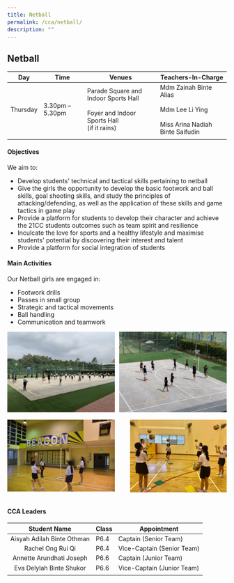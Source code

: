 ```yaml
---
title: Netball
permalink: /cca/netball/
description: ""
---
```

## Netball

| **Day** | **Time** | **Venues** | **Teachers-In-Charge** |
|:---:|---|---|---|
| Thursday | 3.30pm – 5.30pm | Parade Square and Indoor Sports Hall<br><br>Foyer and Indoor Sports Hall<br>(if it rains) | Mdm Zainah Binte Alias<br><br>Mdm Lee Li Ying<br><br>Miss Arina Nadiah Binte Saifudin |
|  |  |  |  |

#### Objectives

We aim to:<br>
*   Develop students' technical and tactical skills pertaining to netball
*   Give the girls the opportunity to develop the basic footwork and ball skills, goal shooting skills, and study the principles of attacking/defending, as well as the application of these skills and game tactics in game play
*   Provide a platform for students to develop their character and achieve the 21CC students outcomes such as team spirit and resilience
*   Inculcate the love for sports and a healthy lifestyle and maximise students' potential by discovering their interest and talent
*   Provide a platform for social integration of students

#### Main Activities

Our Netball girls are engaged in:

*   Footwork drills
*   Passes in small group
*   Strategic and tactical movements
*   Ball handling
*   Communication and teamwork

<img src="/images/Netball 3.jpg" style="width:49%" align=left>
<img src="/images/Netball 4.jpg" style="width:49%" align=right>
<br clear="left"><br>

<img src="/images/Netball 1.jpg" style="width:49%" align=left>
<img src="/images/Netball 2.jpg" style="width:44%" align=right>
<br clear="left"><br>

#### CCA Leaders

| **Student Name** | **Class** | **Appointment** |
|:---:|---|---|
| Aisyah Adilah Binte Othman | P6.4 | Captain (Senior Team) |
| Rachel Ong Rui Qi | P6.4 | Vice-Captain (Senior Team) |
| Annette Arundhati Joseph | P6.6 | Captain (Junior Team) |
| Eva Delylah Binte Shukor | P6.6 | Vice-Captain (Junior Team) |
|  |  |  |